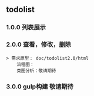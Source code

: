 ## todolist

### 1.0.0 列表展示

### 2.0.0 查看，修改，删除

	> 需求原型： doc/todolist2.0/html
		流程图：
		类图分析：敬请期待

### 3.0.0 gulp构建 敬请期待